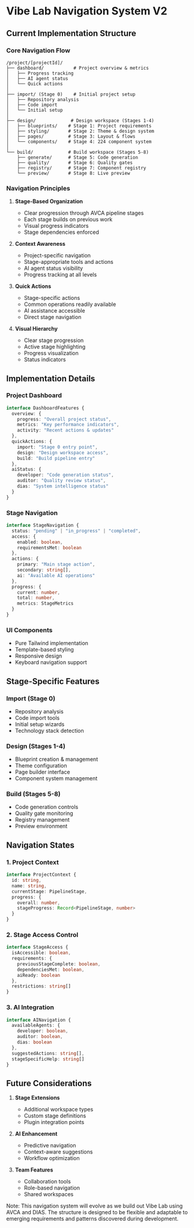 # Vibe Lab Navigation System V2

## Current Implementation Structure

### Core Navigation Flow
```
/project/[projectId]/
├── dashboard/           # Project overview & metrics
│   ├── Progress tracking
│   ├── AI agent status
│   └── Quick actions
│
├── import/ (Stage 0)    # Initial project setup
│   ├── Repository analysis
│   ├── Code import
│   └── Initial setup
│
├── design/             # Design workspace (Stages 1-4)
│   ├── blueprints/    # Stage 1: Project requirements
│   ├── styling/       # Stage 2: Theme & design system
│   ├── pages/         # Stage 3: Layout & flows
│   └── components/    # Stage 4: 224 component system
│
└── build/             # Build workspace (Stages 5-8)
    ├── generate/      # Stage 5: Code generation
    ├── quality/       # Stage 6: Quality gates
    ├── registry/      # Stage 7: Component registry
    └── preview/       # Stage 8: Live preview

```

### Navigation Principles

1. **Stage-Based Organization**
   - Clear progression through AVCA pipeline stages
   - Each stage builds on previous work
   - Visual progress indicators
   - Stage dependencies enforced

2. **Context Awareness**
   - Project-specific navigation
   - Stage-appropriate tools and actions
   - AI agent status visibility
   - Progress tracking at all levels

3. **Quick Actions**
   - Stage-specific actions
   - Common operations readily available
   - AI assistance accessible
   - Direct stage navigation

4. **Visual Hierarchy**
   - Clear stage progression
   - Active stage highlighting
   - Progress visualization
   - Status indicators

## Implementation Details

### Project Dashboard
```typescript
interface DashboardFeatures {
  overview: {
    progress: "Overall project status",
    metrics: "Key performance indicators",
    activity: "Recent actions & updates"
  },
  quickActions: {
    import: "Stage 0 entry point",
    design: "Design workspace access",
    build: "Build pipeline entry"
  },
  aiStatus: {
    developer: "Code generation status",
    auditor: "Quality review status",
    dias: "System intelligence status"
  }
}
```

### Stage Navigation
```typescript
interface StageNavigation {
  status: "pending" | "in_progress" | "completed",
  access: {
    enabled: boolean,
    requirementsMet: boolean
  },
  actions: {
    primary: "Main stage action",
    secondary: string[],
    ai: "Available AI operations"
  },
  progress: {
    current: number,
    total: number,
    metrics: StageMetrics
  }
}
```

### UI Components
- Pure Tailwind implementation
- Template-based styling
- Responsive design
- Keyboard navigation support

## Stage-Specific Features

### Import (Stage 0)
- Repository analysis
- Code import tools
- Initial setup wizards
- Technology stack detection

### Design (Stages 1-4)
- Blueprint creation & management
- Theme configuration
- Page builder interface
- Component system management

### Build (Stages 5-8)
- Code generation controls
- Quality gate monitoring
- Registry management
- Preview environment

## Navigation States

### 1. Project Context
```typescript
interface ProjectContext {
  id: string,
  name: string,
  currentStage: PipelineStage,
  progress: {
    overall: number,
    stageProgress: Record<PipelineStage, number>
  }
}
```

### 2. Stage Access Control
```typescript
interface StageAccess {
  isAccessible: boolean,
  requirements: {
    previousStageComplete: boolean,
    dependenciesMet: boolean,
    aiReady: boolean
  },
  restrictions: string[]
}
```

### 3. AI Integration
```typescript
interface AINavigation {
  availableAgents: {
    developer: boolean,
    auditor: boolean,
    dias: boolean
  },
  suggestedActions: string[],
  stageSpecificHelp: string[]
}
```

## Future Considerations

1. **Stage Extensions**
   - Additional workspace types
   - Custom stage definitions
   - Plugin integration points

2. **AI Enhancement**
   - Predictive navigation
   - Context-aware suggestions
   - Workflow optimization

3. **Team Features**
   - Collaboration tools
   - Role-based navigation
   - Shared workspaces

Note: This navigation system will evolve as we build out Vibe Lab using AVCA and DIAS. The structure is designed to be flexible and adaptable to emerging requirements and patterns discovered during development.